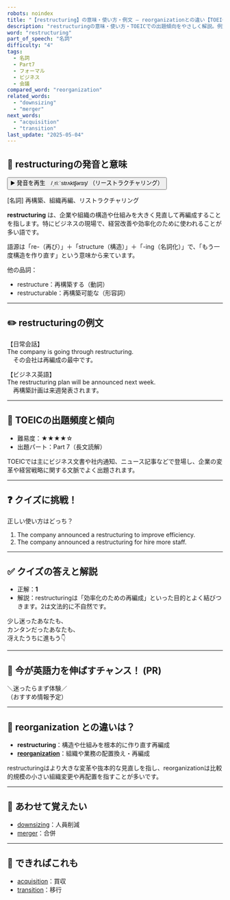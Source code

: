 ```yaml
---
robots: noindex
title: "【restructuring】の意味・使い方・例文 ― reorganizationとの違い【TOEIC英単語】"
description: "restructuringの意味・使い方・TOEICでの出題傾向をやさしく解説。例文・クイズ付きでreorganizationとの違いもわかりやすく学べます。"
word: "restructuring"
part_of_speech: "名詞"
difficulty: "4"
tags:
  - 名詞
  - Part7
  - フォーマル
  - ビジネス
  - 会議
compared_word: "reorganization"
related_words:
  - "downsizing"
  - "merger"
next_words:
  - "acquisition"
  - "transition"
last_update: "2025-05-04"
---
```


## 🔰 restructuringの発音と意味

<button class="play-audio" onclick="playTTS('restructuring')">
  <span class="play-audio-main">
    ▶️ 発音を再生　/ˌriːˈstrʌktʃərɪŋ/
  </span>
  <span class="play-audio-sub">
    （リーストラクチャリング）
  </span>
</button>

[名詞] 再構築、組織再編、リストラクチャリング

**restructuring** は、企業や組織の構造や仕組みを大きく見直して再編成することを指します。特にビジネスの現場で、経営改善や効率化のために使われることが多い語です。

語源は「re-（再び）」＋「structure（構造）」＋「-ing（名詞化）」で、「もう一度構造を作り直す」という意味から来ています。

他の品詞：  
- restructure：再構築する（動詞）
- restructurable：再構築可能な（形容詞）

---

## ✏️ restructuringの例文

【日常会話】  
The company is going through restructuring.  
　その会社は再編成の最中です。

【ビジネス英語】  
The restructuring plan will be announced next week.  
　再構築計画は来週発表されます。

---

## 🎯 TOEICの出題頻度と傾向

- 難易度：★★★★☆
- 出題パート：Part 7（長文読解）

TOEICでは主にビジネス文書や社内通知、ニュース記事などで登場し、企業の変革や経営戦略に関する文脈でよく出題されます。

---

## ❓ クイズに挑戦！

正しい使い方はどっち？

1. The company announced a restructuring to improve efficiency.  
2. The company announced a restructuring for hire more staff.

---

## ✅ クイズの答えと解説

- 正解：**1**
- 解説：restructuringは「効率化のための再編成」といった目的とよく結びつきます。2は文法的に不自然です。

少し迷ったあなたも、  
カンタンだったあなたも、  
冴えたうちに進もう👇️

---

## 🚀 今が英語力を伸ばすチャンス！ (PR)

<div class="info-center">
＼迷ったらまず体験／<br>  
（おすすめ情報予定）
</div>

---

## 🤔  reorganization との違いは？

- **restructuring**：構造や仕組みを根本的に作り直す再編成
- **[reorganization](/word/reorganization)**：組織や業務の配置換え・再編成

restructuringはより大きな変革や抜本的な見直しを指し、reorganizationは比較的規模の小さい組織変更や再配置を指すことが多いです。

---

## 🧩 あわせて覚えたい

- [downsizing](/word/downsizing)：人員削減
- [merger](/word/merger)：合併

---

## 📖 できればこれも

- [acquisition](/word/acquisition)：買収
- [transition](/word/transition)：移行

<!-- cvid: aid48_bid39 -->
